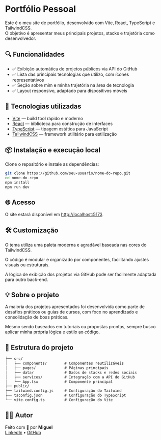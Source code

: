 # Portfólio Pessoal

Este é o meu site de portfólio, desenvolvido com Vite, React, TypeScript e TailwindCSS.  
O objetivo é apresentar meus principais projetos, stacks e trajetória como desenvolvedor.

## 🔍 Funcionalidades

- ✅ Exibição automática de projetos públicos via API do GitHub
- ✅ Lista das principais tecnologias que utilizo, com ícones representativos
- ✅ Seção sobre mim e minha trajetória na área de tecnologia
- ✅ Layout responsivo, adaptado para dispositivos móveis

## 🚀 Tecnologias utilizadas

- [Vite](https://vitejs.dev/) — build tool rápido e moderno
- [React](https://reactjs.org/) — biblioteca para construção de interfaces
- [TypeScript](https://www.typescriptlang.org/) — tipagem estática para JavaScript
- [TailwindCSS](https://tailwindcss.com/) — framework utilitário para estilização

## 📦 Instalação e execução local

Clone o repositório e instale as dependências:

```bash
git clone https://github.com/seu-usuario/nome-do-repo.git
cd nome-do-repo
npm install
npm run dev
```

## 🌐 Acesso

O site estará disponível em [http://localhost:5173](http://localhost:5173).

## 🛠️ Customização

O tema utiliza uma paleta moderna e agradável baseada nas cores do TailwindCSS.

O código é modular e organizado por componentes, facilitando ajustes visuais ou estruturais.

A lógica de exibição dos projetos via GitHub pode ser facilmente adaptada para outro back-end.

## 💡 Sobre o projeto

A maioria dos projetos apresentados foi desenvolvida como parte de desafios práticos ou guias de cursos, com foco no aprendizado e consolidação de boas práticas.

Mesmo sendo baseados em tutoriais ou propostas prontas, sempre busco aplicar minha própria lógica e estilo ao código.

## 📁 Estrutura do projeto

```txt
├── src/
│   ├── components/        # Componentes reutilizáveis
│   ├── pages/             # Páginas principais
│   ├── data/              # Dados de stacks e redes sociais
│   ├── services/          # Integração com a API do GitHub
│   └── App.tsx            # Componente principal
├── public/
├── tailwind.config.js     # Configuração do Tailwind
├── tsconfig.json          # Configuração do TypeScript
└── vite.config.ts         # Configuração do Vite
```

## 🧑‍💻 Autor

Feito com 💙 por **Miguel**  
[LinkedIn](https://www.linkedin.com) • [GitHub](https://github.com)
